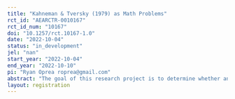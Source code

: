 ```yaml
---
title: "Kahneman & Tversky (1979) as Math Problems"
rct_id: "AEARCTR-0010167"
rct_id_num: "10167"
doi: "10.1257/rct.10167-1.0"
date: "2022-10-04"
status: "in_development"
jel: "nan"
start_year: "2022-10-04"
end_year: "2022-10-10"
pi: "Ryan Oprea roprea@gmail.com"
abstract: "The goal of this research project is to determine whether anomalies arising in well-known binary choices between lotteries also arise in binary choices between equations describing the expected values of the same lotteries. For the set of choices, we focus on scaled versions of all relevant choices reported in “Prospect Theory: An Analysis of Decision under Risk” (Kahneman & Tversky, 1979)."
layout: registration
---
```


